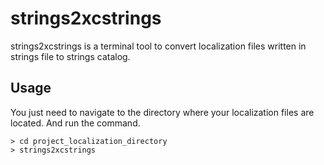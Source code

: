 # strings2xcstrings
strings2xcstrings is a terminal tool to convert localization files written in strings file to strings catalog.


## Usage
You just need to navigate to the directory where your localization files are located. And run the command.

```shell
> cd project_localization_directory
> strings2xcstrings
```
